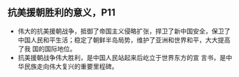 ## 抗美援朝胜利的意义，P11

- 伟大的抗美援朝战争，抵御了帝国主义侵略扩张，捍卫了新中国安全，保卫了
  中国人民和平生活；稳定了朝鲜半岛局势，维护了亚洲和世界和平，大大提高了我
  国的国际地位。
- 抗美援朝战争伟大胜利，是中国人民站起来后屹立于世界东方的宣
  言书，是中华民族走向伟大复兴的重要里程碑。
